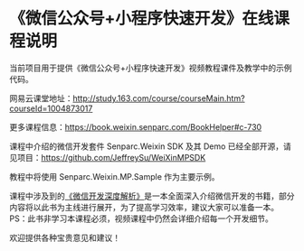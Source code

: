 # 《微信公众号+小程序快速开发》在线课程说明

当前项目用于提供《微信公众号+小程序快速开发》视频教程课件及教学中的示例代码。

网易云课堂地址：http://study.163.com/course/courseMain.htm?courseId=1004873017

更多课程信息：https://book.weixin.senparc.com/BookHelper#c-730

课程中介绍的微信开发套件 Senparc.Weixin SDK 及其 Demo 已经全部开源，请见项目：https://github.com/JeffreySu/WeiXinMPSDK

教程中将使用 Senparc.Weixin.MP.Sample 作为主要示例。

课程中涉及到的[《微信开发深度解析》](https://book.weixin.senparc.com/book/link?code=github-WechatVideoCourse-Home)是一本全面深入介绍微信开发的书籍，部分内容将以此书为主线进行展开，为了提高学习效率，建议大家可以准备一本。PS：此书非学习本课程必须，视频课程中仍然会详细介绍每一个开发细节。

欢迎提供各种宝贵意见和建议！
